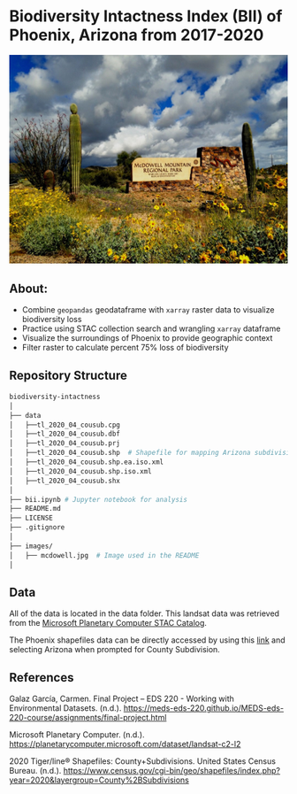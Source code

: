 # Biodiversity Intactness Index (BII) of Phoenix, Arizona from 2017-2020

![images/mcdowell.jpeg](images/mcdowell.jpeg)

## About: 

- Combine `geopandas` geodataframe with `xarray` raster data to visualize biodiversity loss
- Practice using STAC collection search and wrangling `xarray` dataframe
- Visualize the surroundings of Phoenix to provide geographic context
- Filter raster to calculate percent 75% loss of biodiversity

## Repository Structure

```bash
biodiversity-intactness
│
├── data                        
│   ├──tl_2020_04_cousub.cpg
│   ├──tl_2020_04_cousub.dbf
│   ├──tl_2020_04_cousub.prj 
│   ├──tl_2020_04_cousub.shp  # Shapefile for mapping Arizona subdivisions
│   ├──tl_2020_04_cousub.shp.ea.iso.xml
│   ├──tl_2020_04_cousub.shp.iso.xml
│   ├──tl_2020_04_cousub.shx   
│
├── bii.ipynb # Jupyter notebook for analysis      
├── README.md  
├── LICENSE                      
├── .gitignore  
│
├── images/                       
│   ├── mcdowell.jpg  # Image used in the README
│                
```

## Data

All of the data is located in the data folder. This landsat data was retrieved from the [Microsoft Planetary Computer STAC Catalog](https://planetarycomputer.microsoft.com/dataset/io-biodiversity).  

The Phoenix shapefiles  data can be directly accessed by using this [link](https://www.census.gov/cgi-bin/geo/shapefiles/index.php?year=2020&layergroup=County+Subdivisions) and selecting Arizona when prompted for County Subdivision.

## References

Galaz García, Carmen. Final Project – EDS 220 - Working with Environmental Datasets. (n.d.). https://meds-eds-220.github.io/MEDS-eds-220-course/assignments/final-project.html

Microsoft Planetary Computer. (n.d.). https://planetarycomputer.microsoft.com/dataset/landsat-c2-l2

2020 Tiger/line® Shapefiles: County+Subdivisions. United States Census Bureau. (n.d.). https://www.census.gov/cgi-bin/geo/shapefiles/index.php?year=2020&layergroup=County%2BSubdivisions 

